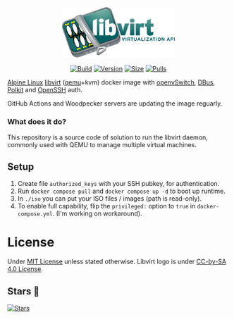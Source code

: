 <div align="center">
<a href="https://codeberg.org/GamePlayer-8/docker-libvirtd"><img src=".github/logo.png" title="Logo" style="max-width:100%;" width="256" /></a>
</div>
<div align="center">

[![Build]][build_url]
[![Version]][tag_url]
[![Size]][tag_url]
[![Pulls]][hub_url]

</div></h1>

[Alpine Linux](https://alpinelinux.org/) [libvirt](https://libvirt.org/) ([qemu](https://www.qemu.org/)+kvm) docker image with [openvSwitch](https://www.openvswitch.org/), [DBus](https://dbus.freedesktop.org/), [Polkit](https://github.com/polkit-org/polkit) and [OpenSSH](https://www.openssh.com/) auth.

GitHub Actions and Woodpecker servers are updating the image reguarly.

### What does it do?

This repository is a source code of solution to run the libvirt daemon, commonly used with QEMU to manage multiple virtual machines.

## Setup

1. Create file `authorized_keys` with your SSH pubkey, for authentication.
2. Run `docker compose pull` and `docker compose up -d` to boot up runtime.
3. In `./iso` you can put your ISO files / images (path is read-only).
4. To enable full capability, flip the `privileged:` option to `true` in `docker-compose.yml`. (I'm working on workaround).

# License

Under [MIT License](./LICENSE.md) unless stated otherwise.
Libvirt logo is under [CC-by-SA 4.0 License](https://commons.wikimedia.org/w/index.php?curid=11468023).

## Stars 🌟
[![Stars](https://starchart.cc/GamePlayer-8/docker-libvirtd.svg?variant=adaptive)](https://starchart.cc/GamePlayer-8/docker-libvirtd)

[build_url]: https://github.com/GamePlayer-8/docker-libvirtd/
[hub_url]: https://hub.docker.com/r/gameplayer8/docker-libvirtd
[tag_url]: https://hub.docker.com/r/gameplayer8/docker-libvirtd/tags

[Build]: https://github.com/GamePlayer-8/docker-libvirtd/actions/workflows/build.yml/badge.svg
[Size]: https://img.shields.io/docker/image-size/gameplayer8/docker-libvirtd/latest?color=066da5&label=size
[Pulls]: https://img.shields.io/docker/pulls/gameplayer8/docker-libvirtd.svg?style=flat&label=pulls&logo=docker
[Version]: https://img.shields.io/docker/v/gameplayer8/docker-libvirtd/latest?arch=amd64&sort=semver&color=066da5
